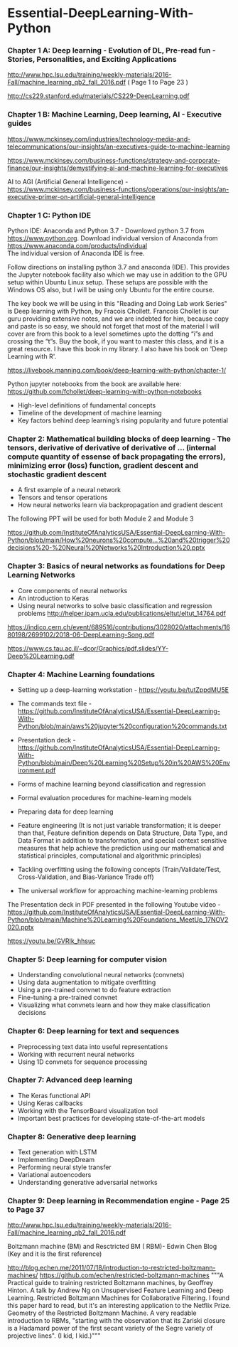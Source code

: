 # Essential-DeepLearning-With-Python



### Chapter 1 A: Deep learning - Evolution of DL, Pre-read fun - Stories, Personalities, and Exciting Applications

http://www.hpc.lsu.edu/training/weekly-materials/2016-Fall/machine_learning_qb2_fall_2016.pdf ( Page 1 to Page 23 )

http://cs229.stanford.edu/materials/CS229-DeepLearning.pdf 

### Chapter 1 B: Machine Learning, Deep learning, AI - Executive guides

https://www.mckinsey.com/industries/technology-media-and-telecommunications/our-insights/an-executives-guide-to-machine-learning 

https://www.mckinsey.com/business-functions/strategy-and-corporate-finance/our-insights/demystifying-ai-and-machine-learning-for-executives 

AI to AGI (Artificial General Intelligence) - https://www.mckinsey.com/business-functions/operations/our-insights/an-executive-primer-on-artificial-general-intelligence


### Chapter 1 C: Python IDE 

Python IDE: Anaconda and Python 3.7 - Downlowd python 3.7 from https://www.python.org. Download individual version of Anaconda from https://www.anaconda.com/products/individual  
The individual version of Anaconda IDE is free.

Follow directions on installing python 3.7 and anaconda (IDE).  This provides the Jupyter notebook facility also which we may use in addition to the GPU setup within Ubuntu Linux setup.   These setups are possible with the Windows OS also, but I will be using only Ubuntu for the entire course. 

The key book we will be using in this "Reading and Doing Lab work Series" is 
Deep learning with Python, by Fracois Chollett.  Francois Chollet is our guru providing extensive notes, and we are indebted for him, because copy and paste is so easy, we should not forget that most of the material I will cover are from this book to a level sometimes upto the dotting “i”s and crossing the “t”s. Buy the book, if you want to master this class, and it is a great resource. I have this book in my library. I also have his book on 'Deep Learning with R'. 

https://livebook.manning.com/book/deep-learning-with-python/chapter-1/ 

Python jupyter notebooks from the book are available here: https://github.com/fchollet/deep-learning-with-python-notebooks 


- High-level definitions of fundamental concepts
- Timeline of the development of machine learning
- Key factors behind deep learning’s rising popularity and future potential

### Chapter 2:  Mathematical building blocks of deep learning - The tensors, derivative of derivative of derivative of … (internal compute quantity of essense of back propagating the errors), minimizing error (loss) function, gradient descent and stochastic gradient descent 

- A first example of a neural network
- Tensors and tensor operations
- How neural networks learn via backpropagation and gradient descent

The following PPT will be used for both Module 2 and Module 3

https://github.com/InstituteOfAnalyticsUSA/Essential-DeepLearning-With-Python/blob/main/How%20neurons%20compute...%20and%20trigger%20decisions%20-%20Neural%20Networks%20Introduction%20.pptx 

### Chapter 3: Basics of neural networks as foundations for Deep Learning Networks 


- Core components of neural networks
- An introduction to Keras
- Using neural networks to solve basic classification and regression problems
http://helper.ipam.ucla.edu/publications/eltut/eltut_14764.pdf 
 
https://indico.cern.ch/event/689516/contributions/3028020/attachments/1680198/2699102/2018-06-DeepLearning-Song.pdf 

https://www.cs.tau.ac.il/~dcor/Graphics/pdf.slides/YY-Deep%20Learning.pdf 


### Chapter 4:  Machine Learning foundations

- Setting up a deep-learning workstation - https://youtu.be/tutZppdMU5E 
- The commands text file - https://github.com/InstituteOfAnalyticsUSA/Essential-DeepLearning-With-Python/blob/main/aws%20jupyter%20configuration%20commands.txt 
- Presentation deck - https://github.com/InstituteOfAnalyticsUSA/Essential-DeepLearning-With-Python/blob/main/Deep%20Learning%20Setup%20in%20AWS%20Environment.pdf 

- Forms of machine learning beyond classification and regression
- Formal evaluation procedures for machine-learning models
- Preparing data for deep learning
- Feature engineering (It is not just variable transformation; it is deeper than that, Feature definition depends on Data Structure, Data Type, and Data Format in addition to transformation, and special context sensitive measures that help achieve the prediction using our mathematical and statistical principles, computational and algorithmic principles)
- Tackling overfitting using the following concepts (Train/Validate/Test, Cross-Validation, and Bias-Variance Trade off)
- The universal workflow for approaching machine-learning problems

The Presentation deck in PDF presented in the following Youtube video - https://github.com/InstituteOfAnalyticsUSA/Essential-DeepLearning-With-Python/blob/main/Machine%20Learning%20Foundations_MeetUp_17NOV2020.pptx 

https://youtu.be/GVRIk_hhsuc   


### Chapter 5: Deep learning for computer vision

- Understanding convolutional neural networks (convnets)
- Using data augmentation to mitigate overfitting
- Using a pre-trained convnet to do feature extraction
- Fine-tuning a pre-trained convnet
- Visualizing what convnets learn and how they make classification decisions

### Chapter 6: Deep learning for text and sequences

- Preprocessing text data into useful representations
- Working with recurrent neural networks
- Using 1D convnets for sequence processing

### Chapter 7: Advanced deep learning 

- The Keras functional API
- Using Keras callbacks
- Working with the TensorBoard visualization tool
- Important best practices for developing state-of-the-art models

### Chapter 8:   Generative deep learning 

- Text generation with LSTM
- Implementing DeepDream
- Performing neural style transfer
- Variational autoencoders
- Understanding generative adversarial networks


### Chapter 9: Deep learning in Recommendation engine - Page 25 to Page 37

http://www.hpc.lsu.edu/training/weekly-materials/2016-Fall/machine_learning_qb2_fall_2016.pdf 

Boltzmann machine (BM) and Resctricted BM ( RBM)- Edwin Chen Blog (Key and it is the first reference)

http://blog.echen.me/2011/07/18/introduction-to-restricted-boltzmann-machines/ 
https://github.com/echen/restricted-boltzmann-machines 
"""A Practical guide to training restricted Boltzmann machines, by Geoffrey Hinton.
A talk by Andrew Ng on Unsupervised Feature Learning and Deep Learning.
Restricted Boltzmann Machines for Collaborative Filtering. I found this paper hard to read, but it's an interesting application to the Netflix Prize.
Geometry of the Restricted Boltzmann Machine. A very readable introduction to RBMs, "starting with the observation that its Zariski closure is a Hadamard power of the first secant variety of the Segre variety of projective lines". (I kid, I kid.)"""


